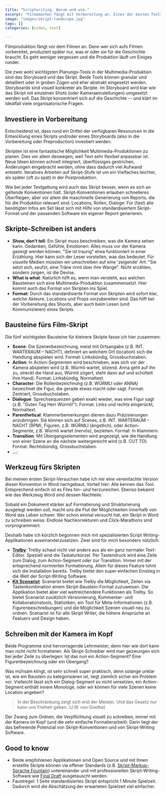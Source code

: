 ```yaml
---
title: "Scriptwriting. Warum und wie."
excerpt: "Filmemachen fängt mit Vorbereitung an. Eines der besten Tools dazu ist ein Skript. Hier sind meine Erfahrungen zum Thema."
image: "images/skript-landscape.jpg"
tags: []
categories: [video, text]

---
```


Filmproduktion fängt vor dem Filmen an. Denn wer sich aufs Filmen vorbereitet, produziert später nur, was er oder sie für die Geschichte braucht. Es geht weniger vergessen und die Produktion läuft um Einiges runder.

Die zwei wohl wichtigsten Planungs-Tools in der Multimedia-Produktion sind das Storyboard und das Skript. Beide Tools können granular und detailliert oder in groben Zügen und eher abstrakt eingesetzt werden. Storyboards sind visuell konkreter als Skripte. Im Storyboard wird klar wie das Skript mit einzelnen Shots (oder Kameraeinstellungen) umgesetzt werden soll. Das Skript konzentriert sich auf die Geschichte -- und klärt im Idealfall viele organisatorische Fragen.

## Investiere in Vorbereitung

Entscheidend ist, dass rund ein Drittel der verfügbaren Ressourcen in die Entwicklung eines Skripts und/oder eines Storyboards (also in die Vorbereitung oder Preproduction) investiert werden.

Skripten ist eine fantastische Möglichkeit Multimedia-Produktionen zu planen. Dies vor allem deswegen, weil Text sehr flexibel anpassbar ist. Neue Ideen können schnell integriert, überflüssiges gestrichen, Änderungen eingebracht werden, ohne dass dadurch viel Aufwand entsteht. Iteratives Arbeiten auf Skript-Stufe ist um ein Vielfaches leichter, als später (oft zu spät) in der Postproduktion.

Wie bei jeder Textgattung wird auch das Skript besser, wenn es sich an geltende Konventionen hält. Skript-Konventionen erlauben schnelleres Überfliegen, aber vor allem die maschinelle Generierung von Reports, die für die Produktion relevant sind: Locations, Rollen, Dialoge: Für (fast) alle benötigten Infos am Set lässt sich mit Hilfe von standardisiertem Skript-Format und der passenden Software ein eigener Report generieren.

## Skripte-Schreiben ist anders

- **Show, don't tell**: Ein Skript muss beschreiben, was die Kamera sehen kann. Gedanken, Gefühle, Emotionen: Alles muss vor der Kamera gezeigt werden können. "Sie ist traurig" etwa funktioniert in einer Erzählung. Hier kann sich der Leser vorstellen, was das bedeutet. Für visuelle Medien müssten wir umschreiben auf eine 'zeigende' Art: "Sie setzt sich, seufzt, eine Träne rinnt über ihre Wange". Nicht erzählen, sondern zeigen, ist die Devise.
- **What is what**: Natürlich hilft es, wenn man versteht, aus welchen Bausteinen sich eine Multimedia-Produktion zusammensetzt. Hier kommt auch das Format von Skripten ins Spiel.
- **Format**: Durch das standardisierte Format von Skripten wird sofort klar, welche Akteure, Locations und Props vorzubereiten sind. Das hilft bei der Vorbereitung des Shoots, aber auch beim Lesen (und Kommunizieren) eines Skripts.

## Bausteine fürs Film-Skript

Die fünf wichtigsten Bausteine für kleinere Skripte fasse ich hier zusammen:

- **Scene**: Die Szenenbezeichnung, meist mit Ortsangabe (z.B. INT. WARTERAUM – NACHT), definiert an welchem Ort (location) sich die Handlung abspielen wird. Format: Linksbündig, Grossbuchstaben.
- **Action**: In Action-Segmenten wird beschrieben, was sich vor der Kamera abspielen wird (z.B. Würmli wartet, sitzend. Anna geht auf ihn zu, streckt die Hand aus, Würmli zögert, steht dann auf und schüttelt ihre Hand). Format: Linksbündig, Normaltext.
- **Character**: Die Rollenbezeichnung (z.B. WÜRMLI oder ANNA) bezeichnet die Figur, die gerade etwas macht oder sagt. Format: Zentriert, Grossbuchstaben.
- **Dialogue**: Sprechsequenzen geben exakt wieder, was eine Figur sagt (z.B. "Guten Tag Herr Würmli!"). Format: Links und rechts eingerückt, Normaltext.
- **Parenthetical**: Klammerbemerkungen dienen dazu Präzisierungen anzubringen. Sie können sich auf Scenes, z.B. INT. WARTERAUM – NACHT (9PM), Figuren, z.B. WÜRMLI (ängstlich), oder Action-Segmente, z.B. Würmli wartet (nervös), beziehen. Format: In Klammern.
- **Transition**: Mit Übergangselementen wird angezeigt, wie die Handlung von einer Szene an die nächste weitergereicht wird (z.B. CUT TO). Format: Rechtsbündig, Grossbuchstaben.
- **...**: 

## Werkzeug fürs Skripten

Bei meinen ersten Skript-Versuchen habe ich mir eine vereinfachte Version dieser Konvention in Word nachgebaut. Vorteil hier: Alle kennen das Tool. Entsprechend einfach ist es Files hin- und herzureichen. Ebenso bekannt wie das Werkzeug Word sind dessen Nachteile. 

Sobald ein Dokument stärker auf Formatierung und Strukturierung ausgelegt werden soll, macht uns die Flut der Möglichkeiten innerhalb von Word das Leben schwer. Wer schon einmal versucht hat, ein Skript in Word zu schreiben weiss: Endlose Nachkorrekturen und Click-Marathons sind vorprogrammiert.

Deshalb habe ich kürzlich begonnen mich mit spezialisierten Script Writing-Applikationen auseinanderzusetzen. Zwei sind für mich besonders nützlich:

- **[Trelby](https://www.trelby.org/)**: Trelby schaut nicht viel anders aus als ein ganz normaler Text-Editor. Speziell sind die Tastaturkürzel. Per Tastendruck wird eine Zeile zum Dialog, zum Action-Segment oder zur Transition. Immer mit der entsprechend normierten Formatierung. Allein für dieses Feature lohnt sich die Installation bereits. Trelby bietet den super einfachen Einstieg in die Welt der Script-Writing Software.
- [**Kit Scenarist**](https://kitscenarist.ru/en/index.html): Scenarist bietet wie Trelby die Möglichkeit, Zeilen via Tastenkombination einem Skript-Baustein-Format zuzuweisen. Die Applikation bietet aber viel weitreichendere Funktionen als Trelby. So bietet Scenarist zusätzlich Versionierung, Kommentar- und Kollaborationstools, Statistiken, ein Tool für Meta-Informationen (z.B. Figurenbeschreibungen) und die Möglichkeit Szenen visuell neu zu ordnen. Scenarist ist für alle Skript Writer, die höhere Ansprüche an Featuers und Design haben.

## Schreiben mit der Kamera im Kopf

Beide Programme sind hervorragende Lehrmeister, denn hier wie dort kann man nicht nicht formatieren. Als Skript-Schreiber wird man gezwungen sich bei jeder Zeile zu überlegen: Ist das nun ein Action-Segment? Eine Figurenbezeichnung oder ein Übergang? 

Was mühsam klingt, ist sehr schnell super praktisch, denn solange unklar ist, wie ein Baustein zu kategorisieren ist, liegt ziemlich sicher ein Problem vor. Vielleicht lässt sich ein Dialog-Segment so nicht umsetzen, ein Action-Segment enthält innere Monologe, oder wir können für viele Szenen keine Location angeben?

> In der Beschränkung zeigt sich erst der Meister,
> Und das Gesetz nur kann uns Freiheit geben. (J.W. von Goethe)

Der Zwang zum Ordnen, die Verpflichtung visuell zu schreiben, immer mit der Kamera im Kopf (und die sehr einfache Formatierarbeit): Darin liegt der das befreiende Potenzial von Skript-Konventionen und von Skript-Writing Software.

## Good to know

- Beide empfohlenen Applikationen sind Open Source und mit Ihnen erstellte Skripte können via offener Standards (z.B. [Skript-Markup-Sprache Fountain](https://www.fountain.io/)) untereinander und mit professionellen Skript-Writing-Software wie [Final Draft](https://www.finaldraft.com/) ausgetauscht werden.  
- Faustregel: 1 Seite standardisiertes Skript entspricht 1 Minute Spielzeit. Dadurch wird die Abschätzung der erwarteten Spielzeit viel einfacher.   


